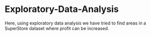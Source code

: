 # Exploratory-Data-Analysis
Here, using exploratory data analysis we have tried to find areas in a SuperStore dataset where profit can be increased.
